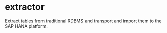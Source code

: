 # extractor
Extract tables from traditional RDBMS and transport and import them to the SAP HANA platform.
